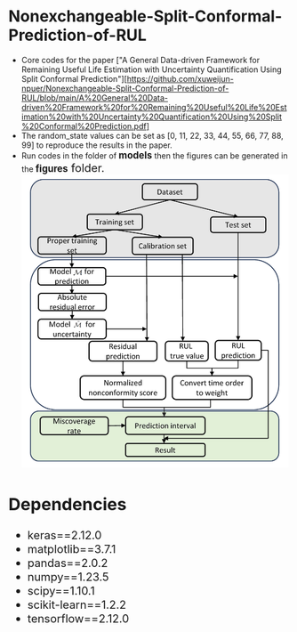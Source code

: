 # Nonexchangeable-Split-Conformal-Prediction-of-RUL
* Core codes for the paper ["A General Data-driven Framework for Remaining Useful Life Estimation with Uncertainty Quantification Using Split Conformal Prediction"][https://github.com/xuweijun-npuer/Nonexchangeable-Split-Conformal-Prediction-of-RUL/blob/main/A%20General%20Data-driven%20Framework%20for%20Remaining%20Useful%20Life%20Estimation%20with%20Uncertainty%20Quantification%20Using%20Split%20Conformal%20Prediction.pdf]
* The random_state values can be set as [0, 11, 22, 33, 44, 55, 66, 77, 88, 99] to reproduce the results in the paper.
* Run codes in the folder of <big>**models**</big> then the figures can be generated in the <big>**figures**<big/> folder.
![Framework](https://github.com/xuweijun-npuer/Nonexchangeable-Split-Conformal-Prediction-of-RUL/blob/main/figures/framework.jpg)
## Dependencies
* keras==2.12.0
* matplotlib==3.7.1
* pandas==2.0.2
* numpy==1.23.5
* scipy==1.10.1
* scikit-learn==1.2.2
* tensorflow==2.12.0